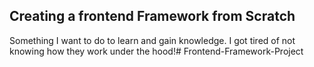 ## Creating a frontend Framework from Scratch

Something I want to do to learn and gain knowledge. I got tired of not knowing how they work under the hood!# Frontend-Framework-Project
